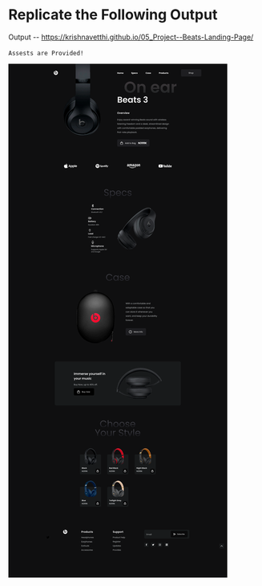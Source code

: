 # Replicate the Following Output

Output -- https://krishnavetthi.github.io/05_Project--Beats-Landing-Page/

`Assests are Provided!`

![Project 5](./Main%20Landing%20page.png)
